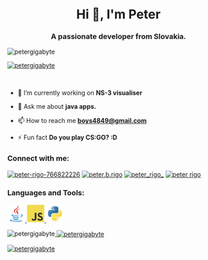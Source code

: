 <h1 align="center">Hi 👋, I'm Peter</h1>
<h3 align="center">A passionate developer from Slovakia.</h3>

<p align="left"> <img src="https://komarev.com/ghpvc/?username=petergigabyte&label=Profile%20views&color=0e75b6&style=flat" alt="petergigabyte" /> </p>

<p align="left"> <a href="https://github.com/ryo-ma/github-profile-trophy"><img src="https://github-profile-trophy.vercel.app/?username=petergigabyte" alt="petergigabyte" /></a> </p>

<p align="left"> <a href="https://twitter.com/" target="blank"><img src="https://img.shields.io/twitter/follow/?logo=twitter&style=for-the-badge" alt="" /></a> </p>

- 🔭 I’m currently working on **NS-3 visualiser**

- 💬 Ask me about **java apps.**

- 📫 How to reach me **boys4849@gmail.com**

- ⚡ Fun fact **Do you play CS:GO? :D**

<h3 align="left">Connect with me:</h3>
<p align="left">
<a href="https://linkedin.com/in/peter-rigo-766822226" target="blank"><img align="center" src="https://raw.githubusercontent.com/rahuldkjain/github-profile-readme-generator/master/src/images/icons/Social/linked-in-alt.svg" alt="peter-rigo-766822226" height="30" width="40" /></a>
<a href="https://fb.com/peter.b.rigo" target="blank"><img align="center" src="https://raw.githubusercontent.com/rahuldkjain/github-profile-readme-generator/master/src/images/icons/Social/facebook.svg" alt="peter.b.rigo" height="30" width="40" /></a>
<a href="https://instagram.com/peter_rigo_" target="blank"><img align="center" src="https://raw.githubusercontent.com/rahuldkjain/github-profile-readme-generator/master/src/images/icons/Social/instagram.svg" alt="peter_rigo_" height="30" width="40" /></a>
<a href="https://www.youtube.com/c/peter rigo" target="blank"><img align="center" src="https://raw.githubusercontent.com/rahuldkjain/github-profile-readme-generator/master/src/images/icons/Social/youtube.svg" alt="peter rigo" height="30" width="40" /></a>
</p>

<h3 align="left">Languages and Tools:</h3>
<p align="left"> <a href="https://www.java.com" target="_blank" rel="noreferrer"> <img src="https://raw.githubusercontent.com/devicons/devicon/master/icons/java/java-original.svg" alt="java" width="40" height="40"/> </a> <a href="https://developer.mozilla.org/en-US/docs/Web/JavaScript" target="_blank" rel="noreferrer"> <img src="https://raw.githubusercontent.com/devicons/devicon/master/icons/javascript/javascript-original.svg" alt="javascript" width="40" height="40"/> </a> <a href="https://www.python.org" target="_blank" rel="noreferrer"> <img src="https://raw.githubusercontent.com/devicons/devicon/master/icons/python/python-original.svg" alt="python" width="40" height="40"/> </a> <a href="https://www.qt.io/" target="_blank" rel="noreferrer">
  
<p><img align="left" src="https://github-readme-stats.vercel.app/api/top-langs?username=petergigabyte&show_icons=true&locale=en&layout=compact" alt="petergigabyte" /></p>

<p>&nbsp;<img align="center" src="https://github-readme-stats.vercel.app/api?username=petergigabyte&show_icons=true&locale=en" alt="petergigabyte" /></p>

<p><img align="center" src="https://github-readme-streak-stats.herokuapp.com/?user=petergigabyte&" alt="petergigabyte" /></p>
